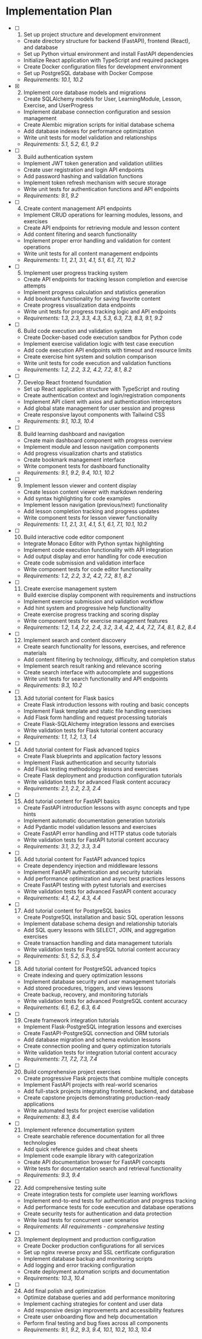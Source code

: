 # Implementation Plan

- [ ] 1. Set up project structure and development environment




  - Create directory structure for backend (FastAPI), frontend (React), and database
  - Set up Python virtual environment and install FastAPI dependencies
  - Initialize React application with TypeScript and required packages
  - Create Docker configuration files for development environment
  - Set up PostgreSQL database with Docker Compose
  - _Requirements: 10.1, 10.2_

- [x] 2. Implement core database models and migrations





  - Create SQLAlchemy models for User, LearningModule, Lesson, Exercise, and UserProgress
  - Implement database connection configuration and session management
  - Create Alembic migration scripts for initial database schema
  - Add database indexes for performance optimization
  - Write unit tests for model validation and relationships
  - _Requirements: 5.1, 5.2, 6.1, 9.2_

- [ ] 3. Build authentication system
  - Implement JWT token generation and validation utilities
  - Create user registration and login API endpoints
  - Add password hashing and validation functions
  - Implement token refresh mechanism with secure storage
  - Write unit tests for authentication functions and API endpoints
  - _Requirements: 9.1, 9.2_

- [ ] 4. Create content management API endpoints
  - Implement CRUD operations for learning modules, lessons, and exercises
  - Create API endpoints for retrieving module and lesson content
  - Add content filtering and search functionality
  - Implement proper error handling and validation for content operations
  - Write unit tests for all content management endpoints
  - _Requirements: 1.1, 2.1, 3.1, 4.1, 5.1, 6.1, 7.1, 10.2_

- [ ] 5. Implement user progress tracking system
  - Create API endpoints for tracking lesson completion and exercise attempts
  - Implement progress calculation and statistics generation
  - Add bookmark functionality for saving favorite content
  - Create progress visualization data endpoints
  - Write unit tests for progress tracking logic and API endpoints
  - _Requirements: 1.3, 2.3, 3.3, 4.3, 5.3, 6.3, 7.3, 8.3, 9.1, 9.2_

- [ ] 6. Build code execution and validation system
  - Create Docker-based code execution sandbox for Python code
  - Implement exercise validation logic with test case execution
  - Add code execution API endpoints with timeout and resource limits
  - Create exercise hint system and solution comparison
  - Write unit tests for code execution and validation functions
  - _Requirements: 1.2, 2.2, 3.2, 4.2, 7.2, 8.1, 8.2_

- [ ] 7. Develop React frontend foundation
  - Set up React application structure with TypeScript and routing
  - Create authentication context and login/registration components
  - Implement API client with axios and authentication interceptors
  - Add global state management for user session and progress
  - Create responsive layout components with Tailwind CSS
  - _Requirements: 9.1, 10.3, 10.4_

- [ ] 8. Build learning dashboard and navigation
  - Create main dashboard component with progress overview
  - Implement module and lesson navigation components
  - Add progress visualization charts and statistics
  - Create bookmark management interface
  - Write component tests for dashboard functionality
  - _Requirements: 9.1, 9.2, 9.4, 10.1, 10.2_

- [ ] 9. Implement lesson viewer and content display
  - Create lesson content viewer with markdown rendering
  - Add syntax highlighting for code examples
  - Implement lesson navigation (previous/next) functionality
  - Add lesson completion tracking and progress updates
  - Write component tests for lesson viewer functionality
  - _Requirements: 1.1, 2.1, 3.1, 4.1, 5.1, 6.1, 7.1, 10.1, 10.2_

- [ ] 10. Build interactive code editor component
  - Integrate Monaco Editor with Python syntax highlighting
  - Implement code execution functionality with API integration
  - Add output display and error handling for code execution
  - Create code submission and validation interface
  - Write component tests for code editor functionality
  - _Requirements: 1.2, 2.2, 3.2, 4.2, 7.2, 8.1, 8.2_

- [ ] 11. Create exercise management system
  - Build exercise display component with requirements and instructions
  - Implement exercise submission and validation workflow
  - Add hint system and progressive help functionality
  - Create exercise progress tracking and scoring display
  - Write component tests for exercise management features
  - _Requirements: 1.2, 1.4, 2.2, 2.4, 3.2, 3.4, 4.2, 4.4, 7.2, 7.4, 8.1, 8.2, 8.4_

- [ ] 12. Implement search and content discovery
  - Create search functionality for lessons, exercises, and reference materials
  - Add content filtering by technology, difficulty, and completion status
  - Implement search result ranking and relevance scoring
  - Create search interface with autocomplete and suggestions
  - Write unit tests for search functionality and API endpoints
  - _Requirements: 9.3, 10.2_

- [ ] 13. Add tutorial content for Flask basics
  - Create Flask introduction lessons with routing and basic concepts
  - Implement Flask template and static file handling exercises
  - Add Flask form handling and request processing tutorials
  - Create Flask-SQLAlchemy integration lessons and exercises
  - Write validation tests for Flask tutorial content accuracy
  - _Requirements: 1.1, 1.2, 1.3, 1.4_

- [ ] 14. Add tutorial content for Flask advanced topics
  - Create Flask blueprints and application factory lessons
  - Implement Flask authentication and security tutorials
  - Add Flask testing methodology lessons and exercises
  - Create Flask deployment and production configuration tutorials
  - Write validation tests for advanced Flask content accuracy
  - _Requirements: 2.1, 2.2, 2.3, 2.4_

- [ ] 15. Add tutorial content for FastAPI basics
  - Create FastAPI introduction lessons with async concepts and type hints
  - Implement automatic documentation generation tutorials
  - Add Pydantic model validation lessons and exercises
  - Create FastAPI error handling and HTTP status code tutorials
  - Write validation tests for FastAPI tutorial content accuracy
  - _Requirements: 3.1, 3.2, 3.3, 3.4_

- [ ] 16. Add tutorial content for FastAPI advanced topics
  - Create dependency injection and middleware lessons
  - Implement FastAPI authentication and security tutorials
  - Add performance optimization and async best practices lessons
  - Create FastAPI testing with pytest tutorials and exercises
  - Write validation tests for advanced FastAPI content accuracy
  - _Requirements: 4.1, 4.2, 4.3, 4.4_

- [ ] 17. Add tutorial content for PostgreSQL basics
  - Create PostgreSQL installation and basic SQL operation lessons
  - Implement database schema design and relationship tutorials
  - Add SQL query lessons with SELECT, JOIN, and aggregation exercises
  - Create transaction handling and data management tutorials
  - Write validation tests for PostgreSQL tutorial content accuracy
  - _Requirements: 5.1, 5.2, 5.3, 5.4_

- [ ] 18. Add tutorial content for PostgreSQL advanced topics
  - Create indexing and query optimization lessons
  - Implement database security and user management tutorials
  - Add stored procedures, triggers, and views lessons
  - Create backup, recovery, and monitoring tutorials
  - Write validation tests for advanced PostgreSQL content accuracy
  - _Requirements: 6.1, 6.2, 6.3, 6.4_

- [ ] 19. Create framework integration tutorials
  - Implement Flask-PostgreSQL integration lessons and exercises
  - Create FastAPI-PostgreSQL connection and ORM tutorials
  - Add database migration and schema evolution lessons
  - Create connection pooling and query optimization tutorials
  - Write validation tests for integration tutorial content accuracy
  - _Requirements: 7.1, 7.2, 7.3, 7.4_

- [ ] 20. Build comprehensive project exercises
  - Create progressive Flask projects that combine multiple concepts
  - Implement FastAPI projects with real-world scenarios
  - Add full-stack projects integrating frontend, backend, and database
  - Create capstone projects demonstrating production-ready applications
  - Write automated tests for project exercise validation
  - _Requirements: 8.3, 8.4_

- [ ] 21. Implement reference documentation system
  - Create searchable reference documentation for all three technologies
  - Add quick reference guides and cheat sheets
  - Implement code example library with categorization
  - Create API documentation browser for FastAPI concepts
  - Write tests for documentation search and retrieval functionality
  - _Requirements: 9.3, 9.4_

- [ ] 22. Add comprehensive testing suite
  - Create integration tests for complete user learning workflows
  - Implement end-to-end tests for authentication and progress tracking
  - Add performance tests for code execution and database operations
  - Create security tests for authentication and data protection
  - Write load tests for concurrent user scenarios
  - _Requirements: All requirements - comprehensive testing_

- [ ] 23. Implement deployment and production configuration
  - Create Docker production configurations for all services
  - Set up nginx reverse proxy and SSL certificate configuration
  - Implement database backup and monitoring scripts
  - Add logging and error tracking configuration
  - Create deployment automation scripts and documentation
  - _Requirements: 10.3, 10.4_

- [ ] 24. Add final polish and optimization
  - Optimize database queries and add performance monitoring
  - Implement caching strategies for content and user data
  - Add responsive design improvements and accessibility features
  - Create user onboarding flow and help documentation
  - Perform final testing and bug fixes across all components
  - _Requirements: 9.1, 9.2, 9.3, 9.4, 10.1, 10.2, 10.3, 10.4_